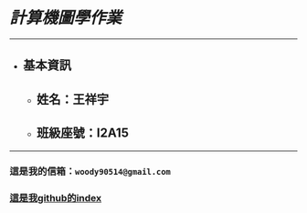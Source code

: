 # *計算機圖學作業*

***
* ## 基本資訊
    * ## 姓名：王祥宇
    * ## 班級座號：I2A15
***
### 這是我的信箱：`woody90514@gmail.com`
### [這是我github的index](https://flyyu5683.github.io/CGhws/index1.html)